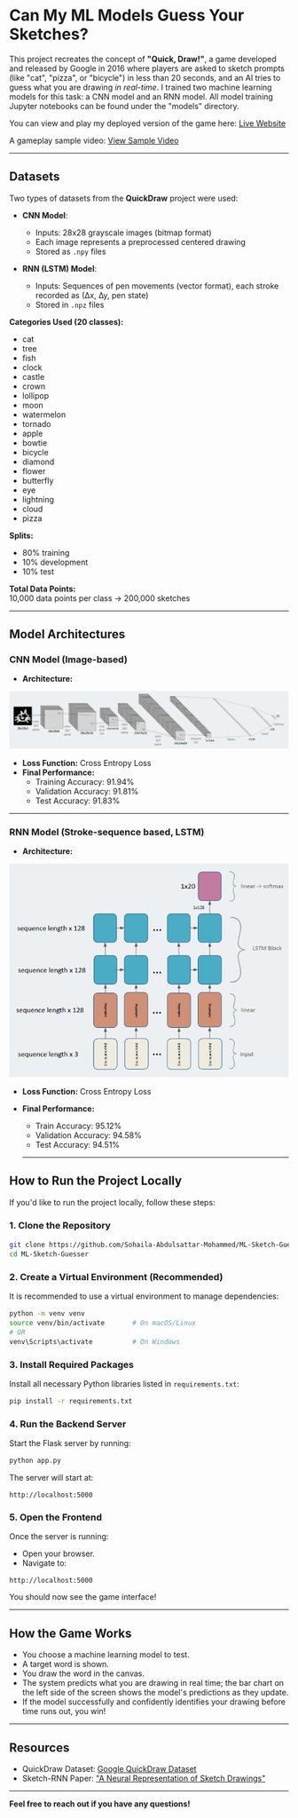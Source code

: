 # Can My ML Models Guess Your Sketches?

This project recreates the concept of **"Quick, Draw!"**, a game developed and released by Google in 2016 where players are asked to sketch prompts (like "cat", "pizza", or "bicycle") in less than 20 seconds, and an AI tries to guess what you are drawing *in real-time*. I trained two machine learning models for this task: a CNN model and an RNN model. All model training Jupyter notebooks can be found under the "models" directory.

You can view and play my deployed version of the game here: [Live Website](https://ml-sketch-guesser.up.railway.app/)  

A gameplay sample video: [View Sample Video](https://drive.google.com/file/d/10mYG6Lfbgmhn0CiVP5ODB-WTAUAIwITz/view?usp=drive_link)

---

## Datasets

Two types of datasets from the **QuickDraw** project were used:

- **CNN Model**:  
  - Inputs: 28x28 grayscale images (bitmap format)  
  - Each image represents a preprocessed centered drawing
  - Stored as `.npy` files

- **RNN (LSTM) Model**:  
  - Inputs: Sequences of pen movements (vector format), each stroke recorded as (∆x, ∆y, pen state)
  - Stored in `.npz` files

**Categories Used (20 classes):**
- cat
- tree
- fish
- clock
- castle
- crown
- lollipop
- moon
- watermelon
- tornado
- apple
- bowtie
- bicycle
- diamond
- flower
- butterfly
- eye
- lightning
- cloud
- pizza

**Splits:**
- 80% training
- 10% development
- 10% test

**Total Data Points:**  
10,000 data points per class -> 200,000 sketches

---

## Model Architectures

### CNN Model (Image-based)

- **Architecture:**

![Model Architecture](/CNN_Model_Architecture.png)

- **Loss Function:** Cross Entropy Loss
- **Final Performance:**  
  - Training Accuracy: 91.94%  
  - Validation Accuracy: 91.81%
  - Test Accuracy: 91.83% 

---

### RNN Model (Stroke-sequence based, LSTM)

- **Architecture:**

![Model Architecture](/RNN_Model_Architecture.png)

- **Loss Function:** Cross Entropy Loss
- **Final Performance:**  
  - Train Accuracy: 95.12%  
  - Validation Accuracy: 94.58%
  - Test Accuracy: 94.51%
 
  ---
## How to Run the Project Locally

If you'd like to run the project locally, follow these steps:

### 1. Clone the Repository
```bash
git clone https://github.com/Sohaila-Abdulsattar-Mohammed/ML-Sketch-Guesser.git
cd ML-Sketch-Guesser
```

### 2. Create a Virtual Environment (Recommended)
It is recommended to use a virtual environment to manage dependencies:
```bash
python -m venv venv
source venv/bin/activate       # On macOS/Linux
# OR
venv\Scripts\activate          # On Windows
```

### 3. Install Required Packages
Install all necessary Python libraries listed in `requirements.txt`:
```bash
pip install -r requirements.txt
```

### 4. Run the Backend Server
Start the Flask server by running:
```bash
python app.py
```
The server will start at:
```
http://localhost:5000
```

### 5. Open the Frontend
Once the server is running:
- Open your browser.
- Navigate to:
```
http://localhost:5000
```
You should now see the game interface!

---

## How the Game Works
- You choose a machine learning model to test.
- A target word is shown.
- You draw the word in the canvas.
- The system predicts what you are drawing in real time; the bar chart on the left side of the screen shows the model's predictions as they update.
- If the model successfully and confidently identifies your drawing before time runs out, you win!

---

## Resources

- QuickDraw Dataset: [Google QuickDraw Dataset](https://quickdraw.withgoogle.com/data)
- Sketch-RNN Paper: ["A Neural Representation of Sketch Drawings"](https://arxiv.org/abs/1704.03477)

---

**Feel free to reach out if you have any questions!**
